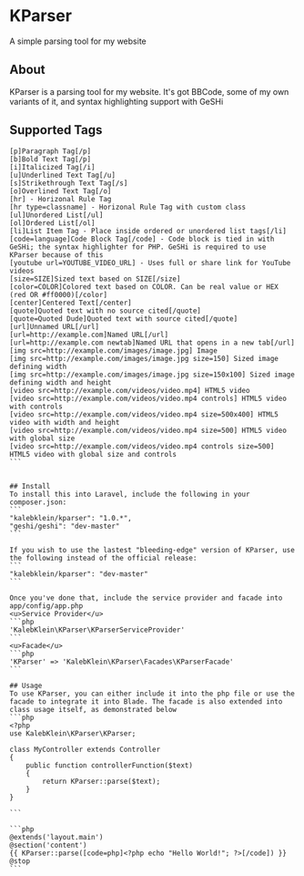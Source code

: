 # KParser
A simple parsing tool for my website

## About
KParser is a parsing tool for my website. It's got BBCode, some of my own variants of it, and syntax highlighting support with GeSHi

## Supported Tags
````
[p]Paragraph Tag[/p]  
[b]Bold Text Tag[/p]  
[i]Italicized Tag[/i]  
[u]Underlined Text Tag[/u]  
[s]Strikethrough Text Tag[/s]  
[o]Overlined Text Tag[/o]  
[hr] - Horizonal Rule Tag  
[hr type=classname] - Horizonal Rule Tag with custom class  
[ul]Unordered List[/ul]  
[ol]Ordered List[/ol]  
[li]List Item Tag - Place inside ordered or unordered list tags[/li]  
[code=language]Code Block Tag[/code] - Code block is tied in with GeSHi; the syntax highlighter for PHP. GeSHi is required to use KParser because of this  
[youtube url=YOUTUBE_VIDEO_URL] - Uses full or share link for YouTube videos  
[size=SIZE]Sized text based on SIZE[/size]
[color=COLOR]Colored text based on COLOR. Can be real value or HEX (red OR #ff0000)[/color]
[center]Centered Text[/center]
[quote]Quoted text with no source cited[/quote]
[quote=Quoted Dude]Quoted text with source cited[/quote]
[url]Unnamed URL[/url]
[url=http://example.com]Named URL[/url]
[url=http://example.com newtab]Named URL that opens in a new tab[/url]
[img src=http://example.com/images/image.jpg] Image
[img src=http://example.com/images/image.jpg size=150] Sized image defining width
[img src=http://example.com/images/image.jpg size=150x100] Sized image defining width and height
[video src=http://example.com/videos/video.mp4] HTML5 video
[video src=http://example.com/videos/video.mp4 controls] HTML5 video with controls
[video src=http://example.com/videos/video.mp4 size=500x400] HTML5 video with width and height
[video src=http://example.com/videos/video.mp4 size=500] HTML5 video with global size
[video src=http://example.com/videos/video.mp4 controls size=500] HTML5 video with global size and controls
```


## Install
To install this into Laravel, include the following in your composer.json:  
```
"kalebklein/kparser": "1.0.*",
"geshi/geshi": "dev-master"
```

If you wish to use the lastest "bleeding-edge" version of KParser, use the following instead of the official release:  
```
"kalebklein/kparser": "dev-master"
```

Once you've done that, include the service provider and facade into app/config/app.php  
<u>Service Provider</u>  
```php
'KalebKlein\KParser\KParserServiceProvider'
```
<u>Facade</u>
```php
'KParser' => 'KalebKlein\KParser\Facades\KParserFacade'
```

## Usage
To use KParser, you can either include it into the php file or use the facade to integrate it into Blade. The facade is also extended into class usage itself, as demonstrated below
```php
<?php
use KalebKlein\KParser\KParser;

class MyController extends Controller
{
    public function controllerFunction($text)
    {
        return KParser::parse($text);
    }
}

```

```php
@extends('layout.main')
@section('content')
{{ KParser::parse([code=php]<?php echo "Hello World!"; ?>[/code]) }}
@stop
```
